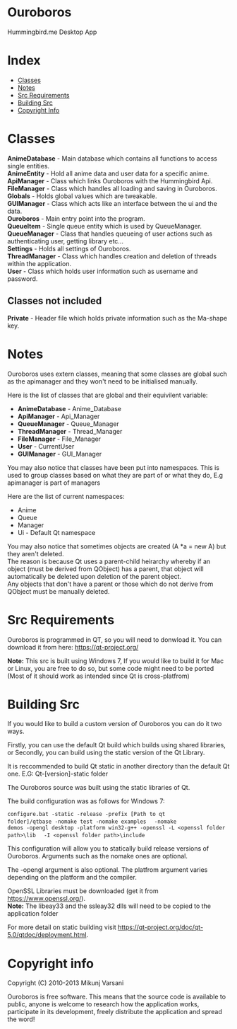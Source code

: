 Ouroboros
=========

Hummingbird.me Desktop App

Index
==========================
* [Classes](#classes)  
* [Notes](#notes)  
* [Src Requirements](#src-requirements)  
* [Building Src](#building-src)  
* [Copyright Info](#copyright-info)  


Classes
============================

**AnimeDatabase** - Main database which contains all functions to access single entities.  
**AnimeEntity** - Hold all anime data and user data for a specific anime.  
**ApiManager** - Class which links Ouroboros with the Hummingbird Api.  
**FileManager** - Class which handles all loading and saving in Ouroboros.  
**Globals** - Holds global values which are tweakable.  
**GUIManager** - Class which acts like an interface between the ui and the data.  
**Ouroboros** - Main entry point into the program.  
**QueueItem** - Single queue entity which is used by QueueManager.  
**QueueManager** - Class that handles queueing of user actions such as authenticating user, getting library etc...  
**Settings** - Holds all settings of Ouroboros.  
**ThreadManager** - Class which handles creation and deletion of threads within the application.  
**User** - Class which holds user information such as username and password.

## Classes not included  
  
**Private** - Header file which holds private information such as the Ma-shape key.  
  
Notes  
===========================

Ouroboros uses extern classes, meaning that some classes are global such as the apimanager and they won't need to be initialised manually.  
  
Here is the list of classes that are global and their equivilent variable:  
  
* **AnimeDatabase** - Anime_Database  
* **ApiManager** - Api_Manager  
* **QueueManager** - Queue_Manager  
* **ThreadManager** - Thread_Manager  
* **FileManager** - File_Manager
* **User** - CurrentUser  
* **GUIManager** - GUI_Manager
  
You may also notice that classes have been put into namespaces. This is used to group classes based on what they are part of or what they do, E.g apimanager is part of managers  
  
Here are the list of current namespaces:  

* Anime  
* Queue  
* Manager  
* Ui - Default Qt namespace 

You may also notice that sometimes objects are created (A *a = new A) but they aren't deleted.  
The reason is because Qt uses a parent-child heirarchy whereby if an object (must be derived from QObject) has a parent, that object will automatically be deleted upon deletion of the parent object.  
Any objects that don't have a parent or those which do not derive from QObject must be manually deleted.  

Src Requirements
=======================================

Ouroboros is programmed in QT, so you will need to donwload it.
You can download it from here: https://qt-project.org/

<b>Note:</b> This src is built using Windows 7, If you would like to build it for Mac or Linux, you are free to do so,
but some code might need to be ported (Most of it should work as intended since Qt is cross-platfrom)

Building Src
============================================

If you would like to build a custom version of Ouroboros you can do it two ways.

Firstly, you can use the default Qt build which builds using shared libraries, or
Secondly, you can build using the static version of the Qt Library.

It is reccommended to build Qt static in another directory than the default Qt one.
E.G: Qt-[version]-static folder

The Ouroboros source was built using the static libraries of Qt.

The build configuration was as follows for Windows 7:

<code>configure.bat -static -release -prefix [Path to qt folder]/qtbase -nomake test -nomake examples </code>
<code> -nomake demos -opengl desktop -platform win32-g++ -openssl -L \<openssl folder path\>\lib </code>
<code> -I \<openssl folder path\>\include </code>
  
This configuration will allow you to statically build release versions of Ouroboros.
Arguments such as the nomake ones are optional.

The -opengl argument is also optional.
The platfrom argument varies depending on the platform and the compiler.

OpenSSL Libraries must be downloaded (get it from https://www.openssl.org/).  
**Note:** The libeay33 and the ssleay32 dlls will need to be copied to the application folder

For more detail on static building visit https://qt-project.org/doc/qt-5.0/qtdoc/deployment.html.

Copyright info
==================================================================

Copyright (C) 2010-2013 Mikunj Varsani

Ouroboros is free software. This means that the source code is available to public, 
anyone is welcome to research how the application works, participate in its development, 
freely distribute the application and spread the word!

